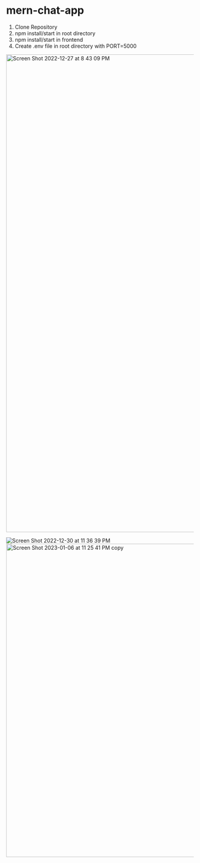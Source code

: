 # mern-chat-app

1. Clone Repository
2. npm install/start in root directory
3. npm install/start in frontend
4. Create .env file in root directory with PORT=5000
<img width="1279" alt="Screen Shot 2022-12-27 at 8 43 09 PM" src="https://user-images.githubusercontent.com/32660271/209758658-664a1717-4a2c-4ca3-bea1-d5cf128994fb.png">

![Screen Shot 2022-12-30 at 11 36 39 PM](https://user-images.githubusercontent.com/32660271/210129438-e09eecd8-b51f-4573-8ee9-d0a983ffc95e.jpeg)
<img width="839" alt="Screen Shot 2023-01-06 at 11 25 41 PM copy" src="https://user-images.githubusercontent.com/32660271/211146901-6970195e-2254-4517-beb1-d75a12675fca.png">
